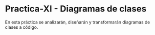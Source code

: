 # Practica-XI - Diagramas de clases
En esta práctica se analizarán, diseñarán y transformarán diagramas de clases a código.
